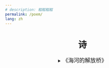 ```yaml
---
# description: 糍糍糍糍
permalink: /poem/
lang: zh
---
```


<h1 style="text-align:center;">诗</h1>
<details>
<summary style="text-align:center;"> <font size="4"> 《海河的解放桥》 </font> </summary>

<br>

<p style="text-align:center;"> 
夜晚河流 </p>
<p style="text-align:center;">
是你的臂膀 </p>
<p style="text-align:center;">
不敢在河边行走，恐被柔波摄去 </p>
<p style="text-align:center;">
灯光中，城市迷离，河流的船只每一个都注视我 </p>
<p style="text-align:center;">
今夜，我久久徘徊 </p>
<p style="text-align:center;">
拥抱那座桥 </p>
<p style="text-align:center;">
浪花呼唤我的名字 </p>
<p style="text-align:right;">
—— 糍糍&emsp;&emsp;&emsp;&emsp;&emsp;&emsp;</p>
<p style="text-align:right;">
2022年10月30日&emsp;&emsp;&emsp;&emsp;&emsp;&emsp;</p>
</details>
